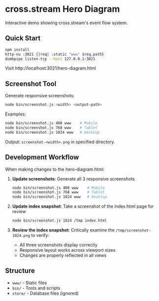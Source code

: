 # cross.stream Hero Diagram

Interactive demo showing cross.stream's event flow system.

## Quick Start

```bash
npm install
http-nu :3021 {|req| .static "www" $req.path}
dumbpipe listen-tcp --host 127.0.0.1:3021
```

Visit http://localhost:3021/hero-diagram.html

## Screenshot Tool

Generate responsive screenshots:

```bash
node bin/screenshot.js <width> <output-path>
```

Examples:

```bash
node bin/screenshot.js 400 www    # Mobile
node bin/screenshot.js 768 www    # Tablet  
node bin/screenshot.js 1024 www   # Desktop
```

Output: `screenshot-<width>.png` in specified directory.

## Development Workflow

When making changes to the hero-diagram.html:

1. **Update screenshots**: Generate all 3 responsive screenshots
   ```bash
   node bin/screenshot.js 400 www    # Mobile
   node bin/screenshot.js 768 www    # Tablet  
   node bin/screenshot.js 1024 www   # Desktop
   ```

2. **Update index snapshot**: Take a screenshot of the index.html page for
   review
   ```bash
   node bin/screenshot.js 1024 /tmp index.html
   ```

3. **Review the index snapshot**: Critically examine the
   `/tmp/screenshot-1024.png` to verify:
   - All three screenshots display correctly
   - Responsive layout works across viewport sizes
   - Changes are properly reflected in all views

## Structure

- `www/` - Static files
- `bin/` - Tools and scripts
- `store/` - Database files (ignored)
